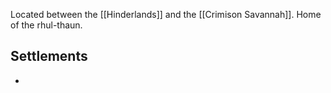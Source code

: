 Located between the [[Hinderlands]] and the [[Crimison Savannah]].
Home of the rhul-thaun.

## Settlements
- 